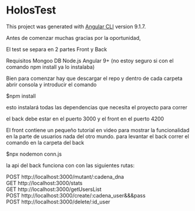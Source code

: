 # HolosTest

This project was generated with [Angular CLI](https://github.com/angular/angular-cli) version 9.1.7.


Antes de comenzar muchas gracias por la oportunidad,

El test se separa en 2 partes Front y Back

Requisitos Mongoo DB Node.js Angular 9+ (no estoy seguro si con el comando npm install ya lo instalaba)

Bien para comenzar hay que descargar el repo y dentro de cada carpeta abrir consola y introducir el comando

$npm install

esto instalará todas las dependencias que necesita el proyecto para correr

el back debe estar en el puerto 3000 y el front en el puerto 4200

El front contiene un pequeño tutorial en video para mostrar la funcionalidad en la parte de usuarios nada del otro mundo. 
para levantar el back correr el comando en la carpeta del back

$npx nodemon conn.js

la api del back funciona con con las siguientes rutas:  

POST http://localhost:3000/mutant/:cadena_dna  
GET http://localhost:3000/stats  
GET http://localhost:3000/getUsersList  
POST http://localhost:3000/create/:cadena_user&&&pass  
POST http://localhost:3000/delete/:id_user  
